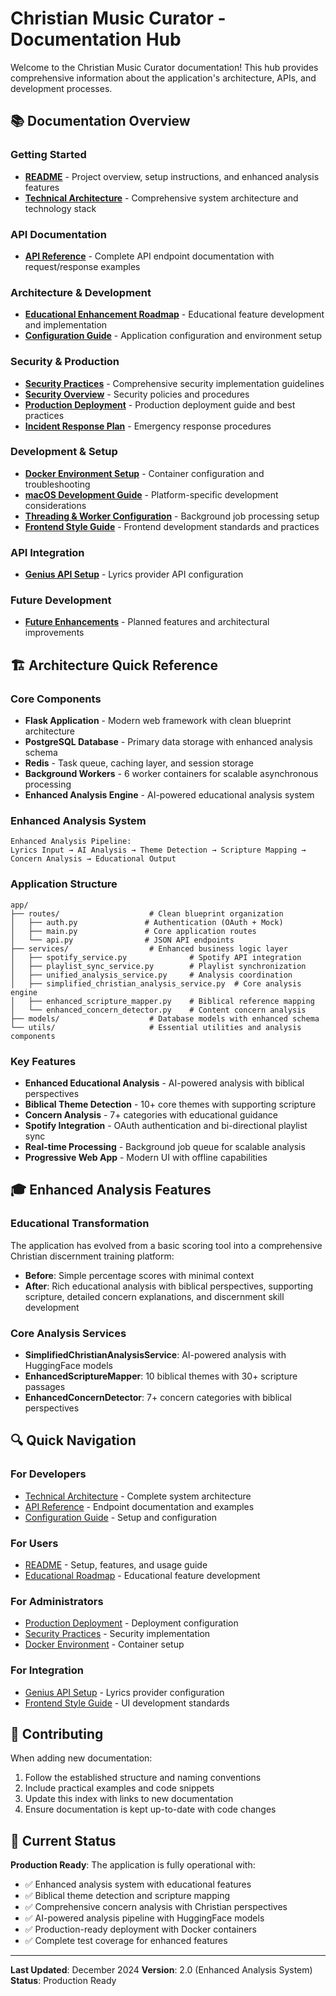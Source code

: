 # Christian Music Curator - Documentation Hub

Welcome to the Christian Music Curator documentation! This hub provides comprehensive information about the application's architecture, APIs, and development processes.

## 📚 Documentation Overview

### Getting Started
- [**README**](../README.md) - Project overview, setup instructions, and enhanced analysis features
- [**Technical Architecture**](simplified_structure_rebuild.md) - Comprehensive system architecture and technology stack

### API Documentation
- [**API Reference**](api_docs.md) - Complete API endpoint documentation with request/response examples

### Architecture & Development
- [**Educational Enhancement Roadmap**](educational_enhancement_roadmap.md) - Educational feature development and implementation
- [**Configuration Guide**](configuration.md) - Application configuration and environment setup

### Security & Production
- [**Security Practices**](SECURE_CODING_PRACTICES.md) - Comprehensive security implementation guidelines
- [**Security Overview**](SECURITY.md) - Security policies and procedures
- [**Production Deployment**](PRODUCTION_DEPLOYMENT.md) - Production deployment guide and best practices
- [**Incident Response Plan**](INCIDENT_RESPONSE_PLAN.md) - Emergency response procedures

### Development & Setup
- [**Docker Environment Setup**](DOCKER_ENVIRONMENT_FIXES.md) - Container configuration and troubleshooting
- [**macOS Development Guide**](MACOS_FORK_SAFETY.md) - Platform-specific development considerations
- [**Threading & Worker Configuration**](THREADING_WORKER_CONFIG.md) - Background job processing setup
- [**Frontend Style Guide**](frontend-style-guide.md) - Frontend development standards and practices

### API Integration
- [**Genius API Setup**](GENIUS_API_SETUP.md) - Lyrics provider API configuration

### Future Development
- [**Future Enhancements**](FUTURE_ENHANCEMENTS.md) - Planned features and architectural improvements

## 🏗️ Architecture Quick Reference

### Core Components
- **Flask Application** - Modern web framework with clean blueprint architecture
- **PostgreSQL Database** - Primary data storage with enhanced analysis schema
- **Redis** - Task queue, caching layer, and session storage
- **Background Workers** - 6 worker containers for scalable asynchronous processing
- **Enhanced Analysis Engine** - AI-powered educational analysis system

### Enhanced Analysis System
```
Enhanced Analysis Pipeline:
Lyrics Input → AI Analysis → Theme Detection → Scripture Mapping → Concern Analysis → Educational Output
```

### Application Structure
```
app/
├── routes/                    # Clean blueprint organization
│   ├── auth.py               # Authentication (OAuth + Mock)
│   ├── main.py               # Core application routes
│   └── api.py                # JSON API endpoints
├── services/                  # Enhanced business logic layer
│   ├── spotify_service.py              # Spotify API integration
│   ├── playlist_sync_service.py        # Playlist synchronization
│   ├── unified_analysis_service.py     # Analysis coordination
│   ├── simplified_christian_analysis_service.py  # Core analysis engine
│   ├── enhanced_scripture_mapper.py    # Biblical reference mapping
│   └── enhanced_concern_detector.py    # Content concern analysis
├── models/                    # Database models with enhanced schema
└── utils/                     # Essential utilities and analysis components
```

### Key Features
- **Enhanced Educational Analysis** - AI-powered analysis with biblical perspectives
- **Biblical Theme Detection** - 10+ core themes with supporting scripture
- **Concern Analysis** - 7+ categories with educational guidance
- **Spotify Integration** - OAuth authentication and bi-directional playlist sync
- **Real-time Processing** - Background job queue for scalable analysis
- **Progressive Web App** - Modern UI with offline capabilities

## 🎓 Enhanced Analysis Features

### Educational Transformation
The application has evolved from a basic scoring tool into a comprehensive Christian discernment training platform:

- **Before**: Simple percentage scores with minimal context
- **After**: Rich educational analysis with biblical perspectives, supporting scripture, detailed concern explanations, and discernment skill development

### Core Analysis Services
- **SimplifiedChristianAnalysisService**: AI-powered analysis with HuggingFace models
- **EnhancedScriptureMapper**: 10 biblical themes with 30+ scripture passages
- **EnhancedConcernDetector**: 7+ concern categories with biblical perspectives

## 🔍 Quick Navigation

### For Developers
- [Technical Architecture](simplified_structure_rebuild.md) - Complete system architecture
- [API Reference](api_docs.md) - Endpoint documentation and examples
- [Configuration Guide](configuration.md) - Setup and configuration

### For Users
- [README](../README.md) - Setup, features, and usage guide
- [Educational Roadmap](educational_enhancement_roadmap.md) - Educational feature development

### For Administrators
- [Production Deployment](PRODUCTION_DEPLOYMENT.md) - Deployment configuration
- [Security Practices](SECURE_CODING_PRACTICES.md) - Security implementation
- [Docker Environment](DOCKER_ENVIRONMENT_FIXES.md) - Container setup

### For Integration
- [Genius API Setup](GENIUS_API_SETUP.md) - Lyrics provider configuration
- [Frontend Style Guide](frontend-style-guide.md) - UI development standards

## 📝 Contributing

When adding new documentation:
1. Follow the established structure and naming conventions
2. Include practical examples and code snippets
3. Update this index with links to new documentation
4. Ensure documentation is kept up-to-date with code changes

## 🚀 Current Status

**Production Ready**: The application is fully operational with:
- ✅ Enhanced analysis system with educational features
- ✅ Biblical theme detection and scripture mapping
- ✅ Comprehensive concern analysis with Christian perspectives
- ✅ AI-powered analysis pipeline with HuggingFace models
- ✅ Production-ready deployment with Docker containers
- ✅ Complete test coverage for enhanced features

---

**Last Updated**: December 2024
**Version**: 2.0 (Enhanced Analysis System)
**Status**: Production Ready
